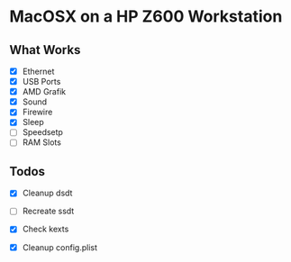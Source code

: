 # MacOSX on a HP Z600 Workstation

## What Works
- [x] Ethernet
- [x] USB Ports
- [x] AMD Grafik
- [x] Sound
- [x] Firewire
- [x] Sleep
- [ ] Speedsetp
- [ ] RAM Slots

## Todos
- [x] Cleanup dsdt
- [ ] Recreate ssdt
- [x] Check kexts
- [x] Cleanup config.plist

